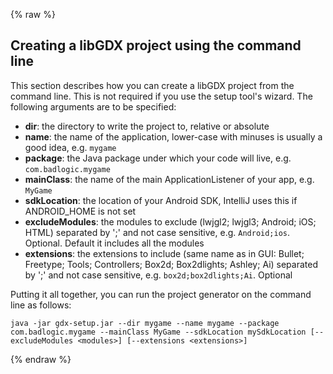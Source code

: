 {% raw %}
## Creating a libGDX project using the command line

This section describes how you can create a libGDX project from the command line. This is not required if you use the setup tool's wizard. The following arguments are to be specified:

* **dir**: the directory to write the project to, relative or absolute
* **name**: the name of the application, lower-case with minuses is usually a good idea, e.g. `mygame`
* **package**: the Java package under which your code will live, e.g. `com.badlogic.mygame`
* **mainClass**: the name of the main ApplicationListener of your app, e.g. `MyGame`
* **sdkLocation**: the location of your Android SDK, IntelliJ uses this if ANDROID_HOME is not set
* **excludeModules**: the modules to exclude (lwjgl2; lwjgl3; Android; iOS; HTML) separated by ';' and not case sensitive, e.g. `Android;ios`. Optional. Default it includes all the modules
* **extensions**: the extensions to include (same name as in GUI: Bullet; Freetype; Tools; Controllers; Box2d; Box2dlights; Ashley; Ai) separated by ';' and not case sensitive, e.g. `box2d;box2dlights;Ai`. Optional

Putting it all together, you can run the project generator on the command line as follows:

`java -jar gdx-setup.jar --dir mygame --name mygame --package com.badlogic.mygame --mainClass MyGame --sdkLocation mySdkLocation [--excludeModules <modules>] [--extensions <extensions>]`

{% endraw %}